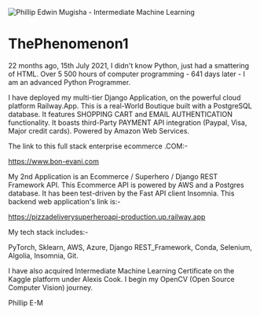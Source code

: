 ![Phillip Edwin Mugisha - Intermediate Machine Learning](https://user-images.githubusercontent.com/96743401/228430592-a377e017-2ef0-4947-94cb-5f36ffd35e50.png)
# ThePhenomenon1

22 months ago, 15th July 2021, I didn't know Python, just had a smattering of HTML.
Over 5 500 hours of computer programming - 641 days later - I am an advanced Python Programmer.

I have deployed my multi-tier Django Application, on the powerful cloud platform Railway.App. 
This is a real-World Boutique built with a PostgreSQL database. It features SHOPPING CART and EMAIL AUTHENTICATION functionality.
It boasts third-Party PAYMENT API integration (Paypal, Visa, Major credit cards). Powered by Amazon Web Services.

The link to this full stack enterprise ecommerce .COM:-

https://www.bon-evani.com


My 2nd Application is an Ecommerce / Superhero / Django REST Framework API. 
This Ecommerce API is powered by AWS and a Postgres database. It has been test-driven by the Fast API client Insomnia.
This backend web application's link is:-

https://pizzadeliverysuperheroapi-production.up.railway.app

My tech stack includes:-

PyTorch,
Sklearn,
AWS,
Azure,
Django REST_Framework,
Conda,
Selenium,
Algolia,
Insomnia,
Git.

I have also acquired Intermediate Machine Learning Certificate on the Kaggle platform under Alexis Cook. I begin my OpenCV (Open Source Computer Vision) journey.

Phillip E-M
